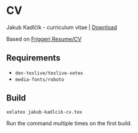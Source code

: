 # CV
Jakub Kadlčík - curriculum vitae | [Download](https://github.com/FrostyX/cv/raw/master/jakub-kadlcik-cv.pdf)

Based on [Friggeri Resume/CV](http://www.latextemplates.com/template/friggeri-resume-cv)


## Requirements
- `dev-texlive/texlive-xetex`
- `media-fonts/roboto`

## Build

	xelatex jakub-kadlcik-cv.tex

Run the command multiple times on the first build.
